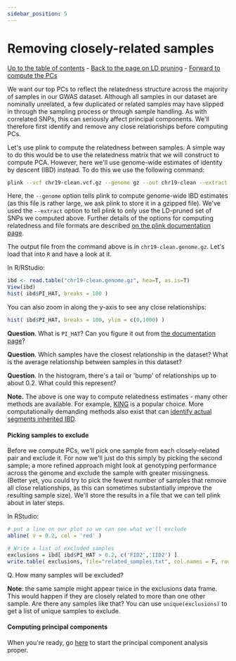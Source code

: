 ```yaml
---
sidebar_position: 5
---
```


# Removing closely-related samples

[Up to the table of contents](Introduction.md) - [Back to the page on LD pruning](ld_pruning.md) - [Forward to compute the PCs](computing_PCs.md)

We want our top PCs to reflect the relatedness structure across the majority of samples in our GWAS dataset.
Although all samples in our dataset are nominally unrelated, a few duplicated or related samples may have
slipped in through the sampling process or through sample handling. As with correlated SNPs, this can seriously
affect principal components. We'll therefore first identify and remove any close relationships before computing
PCs.

Let's use plink to compute the relatedness between samples. A simple way to do this would be to use
the relatedness matrix that we will construct to compute PCA. However, here we'll use genome-wide
estimates of identity by descent (IBD) instead. To do this we use the following command:

```sh
plink --vcf chr19-clean.vcf.gz --genome gz --out chr19-clean --extract chr19-clean.prune.in
```

Here, the `--genome` option tells plink to compute genome-wide IBD estimates (as this file is rather large, we ask plink to store it in a gzipped file).  We've used the `--extract` option to tell plink to only use the LD-pruned set of SNPs we computed above.  Further details of the options for computing relatedness and file formats are described [on the plink documentation page](https://www.cog-genomics.org/plink2/ibd).

The output file from the command above is in `chr19-clean.genome.gz`. Let's load that into `R`
and have a look at it.

In R/RStudio:

```R
ibd <- read.table("chr19-clean.genome.gz", hea=T, as.is=T)
View(ibd)
hist( ibd$PI_HAT, breaks = 100 )
```

You can also zoom in along the y-axis to see any close relationships:

```R
hist( ibd$PI_HAT, breaks = 100, ylim = c(0,1000) )
```

**Question**. What is `PI_HAT`? Can you figure it out from [the documentation
page](https://www.cog-genomics.org/plink2/ibd)?

**Question**. Which samples have the closest relationship in the dataset?  What is the average relationship between samples in this dataset?

**Question**. In the histogram, there's a tail or 'bump' of relationships up to about 0.2.  What could this represent?

**Note.** The above is one way to compute relatedness estimates - many other methods are available.
For example, [KING](https://www.kingrelatedness.com) is a popular choice.  More computationally demanding methods also exist that can [identify actual segments inherited IBD](https://www.ncbi.nlm.nih.gov/pmc/articles/PMC7553009/).

#### Picking samples to exclude

Before we compute PCs, we'll pick one sample from each closely-related pair and exclude it. For
now we'll just do this simply by picking the second sample; a more refined approach might look at
genotyping performance across the genome and exclude the sample with greater missingness. (Better
yet, you could try to pick the fewest number of samples that remove all close relationships, as
this can sometimes substantially improve the resulting sample size). We'll store the results in a
file that we can tell plink about in later steps.

In RStudio:

```R
# put a line on our plot so we can see what we'll exclude
abline( v = 0.2, col = 'red' )

# Write a list of excluded samples
exclusions = ibd[ ibd$PI_HAT > 0.2, c('FID2','IID2') ]
write.table( exclusions, file="related_samples.txt", col.names = F, row.names = F, quote = F )
```

Q. How many samples will be excluded?

**Note**: the same sample might appear twice in the exclusions data frame.  This would happen if they are closely related to more than one other sample.  Are there any samples like that?  You can use `unique(exclusions)` to get a list of unique samples to exclude.

#### Computing principal components

When you're ready, go [here](computing_PCs.md) to start the principal component analysis proper.

